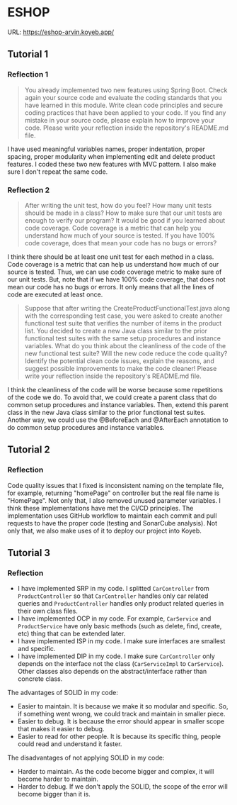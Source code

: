 # ESHOP
URL: https://eshop-arvin.koyeb.app/

## Tutorial 1
### Reflection 1
> You already implemented two new features using Spring Boot. Check again your source code and evaluate the coding standards that you have learned in this module. Write clean code principles and secure coding practices that have been applied to your code.  If you find any mistake in your source code, please explain how to improve your code. Please write your reflection inside the repository's README.md file.

I have used meaningful variables names, proper indentation, proper spacing, proper modularity when implementing edit and delete product features. I coded these two new features with MVC pattern. I also make sure I don't repeat the same code.

### Reflection 2
> After writing the unit test, how do you feel? How many unit tests should be made in a class? How to make sure that our unit tests are enough to verify our program? It would be good if you learned about code coverage. Code coverage is a metric that can help you understand how much of your source is tested. If you have 100% code coverage, does that mean your code has no bugs or errors? 

I think there should be at least one unit test for each method in a class. Code coverage is a metric that can help us understand how much of our source is tested. Thus, we can use code coverage metric to make sure of our unit tests. But, note that if we have 100% code coverage, that does not mean our code has no bugs or errors. It only means that all the lines of code are executed at least once.

> Suppose that after writing the CreateProductFunctionalTest.java along with the corresponding test case, you were asked to create another functional test suite that verifies the number of items in the product list. You decided to create a new Java class similar to the prior functional test suites with the same setup procedures and instance variables. What do you think about the cleanliness of the code of the new functional test suite? Will the new code reduce the code quality? Identify the potential clean code issues, explain the reasons, and suggest possible improvements to make the code cleaner! Please write your reflection inside the repository's README.md file.

I think the cleanliness of the code will be worse because some repetitions of the code we do. To avoid that, we could create a parent class that do common setup procedures and instance variables. Then, extend this parent class in the new Java class similar to the prior functional test suites. Another way, we could use the @BeforeEach and @AfterEach annotation to do common setup procedures and instance variables.

## Tutorial 2
### Reflection
Code quality issues that I fixed is inconsistent naming on the template file, for example, returning "homePage" on controller but the real file name is "HomePage". Not only that, I also removed unused parameter variables. I think these implementations have met the CI/CD principles. The implementation uses GitHub workflow to maintain each commit and pull requests to have the proper code (testing and SonarCube analysis). Not only that, we also make uses of it to deploy our project into Koyeb.

## Tutorial 3
### Reflection
- I have implemented SRP in my code. I splitted `CarController` from `ProductController` so that `CarController` handles only car related queries and `ProductController` handles only product related queries in their own class files. 
- I have implemented OCP in my code. For example, `CarService` and `ProductService` have only basic methods (such as delete, find, create, etc) thing that can be extended later.
- I have implemented ISP in my code. I make sure interfaces are smallest and specific. 
- I have implemented DIP in my code. I make sure `CarController` only depends on the interface not the class (`CarServiceImpl` to `CarService`). Other classes also depends on the abstract/interface rather than concrete class.

The advantages of SOLID in my code:
- Easier to maintain. It is because we make it so modular and specific. So, if something went wrong, we could track and maintain in smaller piece.
- Easier to debug. It is because the error should appear in smaller scope that makes it easier to debug.
- Easier to read for other people. It is because its specific thing, people could read and understand it faster.

The disadvantages of not applying SOLID in my code:
- Harder to maintain. As the code become bigger and complex, it will become harder to maintain.
- Harder to debug. If we don't apply the SOLID, the scope of the error will become bigger than it is.